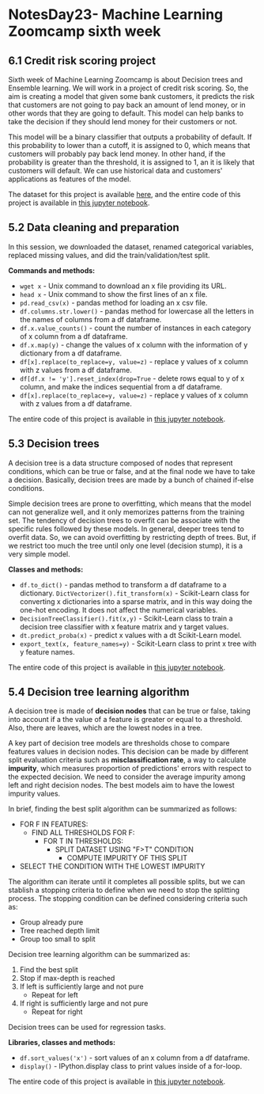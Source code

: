 # NotesDay23- Machine Learning Zoomcamp sixth week

## 6.1 Credit risk scoring project

Sixth week of Machine Learning Zoomcamp is about Decision trees and Ensemble learning. We will work in a project of credit risk scoring. So, the aim is creating a model that given some bank customers, it predicts the risk that customers are not going to pay back an amount of lend money, or in other words that they are going to default. This model can help banks to take the decision if they should lend money for their customers or not.

This model will be a binary classifier that outputs a probability of default. If this probability to lower than a cutoff, it is assigned to 0, which means that customers will probably pay back lend money. In other hand, if the probability is greater than the threshold, it is assigned to 1, an it is likely that customers will default. We can use historical data and customers' applications as features of the model.

The dataset for this project is available [here](https://github.com/gastonstat/CreditScoring), and the entire code of this project is available in [this jupyter notebook](https://github.com/alexeygrigorev/mlbookcamp-code/blob/master/course-zoomcamp/06-trees/notebook.ipynb).

## 5.2 Data cleaning and preparation

In this session, we downloaded the dataset, renamed categorical variables, replaced missing values, and did the train/validation/test split.

**Commands and methods:**

* `wget x` - Unix command to download an x file providing its URL.  
* `head x` - Unix command to show the first lines of an x file.
* `pd.read_csv(x)` - pandas method for loading an x csv file.
* `df.columns.str.lower()` - pandas method for lowercase all the letters in the names of columns from a df dataframe.
* `df.x.value_counts()` - count the number of instances in each category of x column from a df dataframe.
* `df.x.map(y)` - change the values of x column with the information of y dictionary from a df dataframe.
* `df[x].replace(to_replace=y, value=z)` - replace y values of x column with z values from a df dataframe.
* `df[df.x != 'y'].reset_index(drop=True` - delete rows equal to y of x column, and make the indices sequential from a df dataframe.
* `df[x].replace(to_replace=y, value=z)` - replace y values of x column with z values from a df dataframe.

The entire code of this project is available in [this jupyter notebook](https://github.com/alexeygrigorev/mlbookcamp-code/blob/master/course-zoomcamp/06-trees/notebook.ipynb).

## 5.3 Decision trees

A decision tree is a data structure composed of nodes that represent conditions, which can be true or false, and at the final node we have to take a decision. Basically, decision trees are made by a bunch of chained if-else conditions.

Simple decision trees are prone to overfitting, which means that the model can not generalize well, and it only memorizes patterns from the training set. The tendency of decision trees to overfit can be associate with the specific rules followed by these models. In general, deeper trees tend to overfit data. So, we can avoid overfitting by restricting depth of trees. But, if we restrict too much the tree until only one level (decision stump), it is a very simple model.

**Classes and methods:**

* `df.to_dict()` - pandas method to transform a df dataframe to a dictionary.
`DictVectorizer().fit_transform(x)` - Scikit-Learn class for converting x dictionaries into a sparse matrix, and in this way doing the one-hot encoding. It does not affect the numerical variables.
* `DecisionTreeClassifier().fit(x,y)` - Scikit-Learn class to train a decision tree classifier with x feature matrix and y target values.
* `dt.predict_proba(x)` - predict x values with a dt Scikit-Learn model.
* `export_text(x, feature_names=y)` - Scikit-Learn class to print x tree with y feature names.

The entire code of this project is available in [this jupyter notebook](https://github.com/alexeygrigorev/mlbookcamp-code/blob/master/course-zoomcamp/06-trees/notebook.ipynb).

## 5.4 Decision tree learning algorithm

A decision tree is made of **decision nodes** that can be true or false, taking into account if a the value of a feature is greater or equal to a threshold. Also, there are leaves, which  are the lowest nodes in a tree.

A key part of decision tree models are thresholds chose to compare features values in decision nodes. This decision can be made by different split evaluation criteria such as **misclassification rate**, a way to calculate **impurity**, which measures proportion of predictions' errors with respect to the expected decision. We need to consider the average impurity among left and right decision nodes. The best models aim to have the lowest impurity values.

In brief, finding the best split algorithm can be summarized as follows:

* FOR F IN FEATURES:
    * FIND ALL THRESHOLDS FOR F:
        * FOR T IN THRESHOLDS:
            * SPLIT DATASET USING "F>T" CONDITION
                * COMPUTE IMPURITY OF THIS SPLIT
* SELECT THE CONDITION WITH THE LOWEST IMPURITY

The algorithm can iterate until it completes all possible splits, but we can stablish a stopping criteria to define when we need to stop the splitting process. The stopping condition can be defined considering criteria such as:

* Group already pure
* Tree reached depth limit
* Group too small to split

Decision tree learning algorithm can be summarized as:

1. Find the best split
2. Stop if max-depth is reached
3. If left is sufficiently large and not pure
    * Repeat for left
4. If right is sufficiently large and not pure
    * Repeat for right

Decision trees can be used for regression tasks.

**Libraries, classes and methods:**

* `df.sort_values('x')` - sort values of an x column from a df dataframe.
* `display()` - IPython.display class to print values inside of a for-loop.

The entire code of this project is available in [this jupyter notebook](https://github.com/alexeygrigorev/mlbookcamp-code/blob/master/course-zoomcamp/06-trees/notebook.ipynb).
